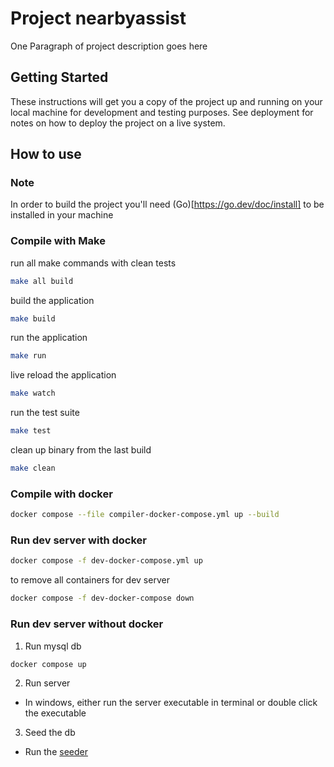 # Project nearbyassist

One Paragraph of project description goes here

## Getting Started

These instructions will get you a copy of the project up and running on your local machine for development and testing purposes. See deployment for notes on how to deploy the project on a live system.

## How to use

### Note
In order to build the project you'll need (Go)[https://go.dev/doc/install] to be installed in your machine

### Compile with Make

run all make commands with clean tests
```bash
make all build
```

build the application
```bash
make build
```

run the application
```bash
make run
```

live reload the application
```bash
make watch
```

run the test suite
```bash
make test
```

clean up binary from the last build
```bash
make clean
```

### Compile with docker
```bash
docker compose --file compiler-docker-compose.yml up --build
```

### Run dev server with docker
```bash
docker compose -f dev-docker-compose.yml up
```

to remove all containers for dev server
```bash
docker compose -f dev-docker-compose down
```

### Run dev server without docker 
1. Run mysql db
```bash 
docker compose up
```

2. Run server
- In windows, either run the server executable in terminal or double click the executable

3. Seed the db
- Run the [seeder](https://github.com/BeepLoop/NearbyAssist_seeder/releases/tag/v1.0)

